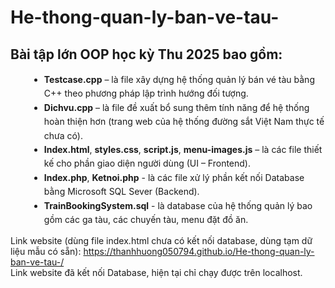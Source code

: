 # He-thong-quan-ly-ban-ve-tau-
<h2>Bài tập lớn OOP học kỳ Thu 2025 bao gồm:</h2>
<ul style="margin-left: 30px; line-height: 1.6;">
    <li><strong>Testcase.cpp</strong> – là file xây dựng hệ thống quản lý bán vé tàu bằng C++ theo phương pháp lập trình hướng đối tượng.</li>
    <li><strong>Dichvu.cpp</strong> – là file đề xuất bổ sung thêm tính năng để hệ thống hoàn thiện hơn (trang web của hệ thống đường sắt Việt Nam thực tế chưa có).</li>
    <li><strong>Index.html</strong>, <strong>styles.css</strong>, <strong>script.js</strong>, <strong>menu-images.js</strong> – là các file thiết kế cho phần giao diện người dùng (UI – Frontend).</li>
    <li><strong>Index.php</strong>, <strong>Ketnoi.php</strong> - là các file xử lý phần kết nối Database bằng Microsoft SQL Sever (Backend).</li>
    <li><strong>TrainBookingSystem.sql</strong> - là database của hệ thống quản lý bao gồm các ga tàu, các chuyến tàu, menu đặt đồ ăn.</li>
</ul>

Link website (dùng file index.html chưa có kết nối database, dùng tạm dữ liệu mẫu có sẵn): https://thanhhuong050794.github.io/He-thong-quan-ly-ban-ve-tau-/ <br>
Link website đã kết nối Database, hiện tại chỉ chạy được trên localhost. 


